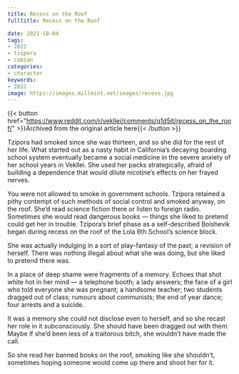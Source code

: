 ```yaml
---
title: Recess on the Roof
fulltitle: Recess on the Roof

date: 2021-10-04
tags:
- 2021
- tzipora
- cobian
categories:
- character
keywords:
- 2021
image: https://images.millmint.net/images/recess.jpg
---
```

{{< button href="https://www.reddit.com/r/vekllei/comments/q1d5it/recess_on_the_roof/" >}}Archived from the original article here{{< /button >}}

Tzipora had smoked since she was thirteen, and so she did for the rest of her life. What started out as a nasty habit in California’s decaying boarding school system eventually became a social medicine in the severe anxiety of her school years in Vekllei. She used her packs strategically, afraid of building a dependence that would dilute nicotine’s effects on her frayed nerves.

You were not allowed to smoke in government schools. Tzipora retained a pithy contempt of such methods of social control and smoked anyway, on the roof. She’d read science fiction there or listen to foreign radio. Sometimes she would read dangerous books — things she liked to pretend could get her in trouble. Tzipora’s brief phase as a self-described Bolshevik began during recess on the roof of the Lola 6th School’s science block.

She was actually indulging in a sort of play-fantasy of the past; a revision of herself. There was nothing illegal about what she was doing, but she liked to pretend there was.

In a place of deep shame were fragments of a memory. Echoes that shot white hot in her mind — a telephone booth; a lady answers; the face of a girl who told everyone she was pregnant; a handsome teacher; two students dragged out of class; rumours about communists; the end of year dance; four arrests and a suicide.

It was a memory she could not disclose even to herself, and so she recast her role in it subconsciously. She should have been dragged out with them. Maybe if she’d been less of a traitorous bitch, she wouldn’t have made the call.

So she read her banned books on the roof, smoking like she shouldn’t, sometimes hoping someone would come up there and shoot her for it.
